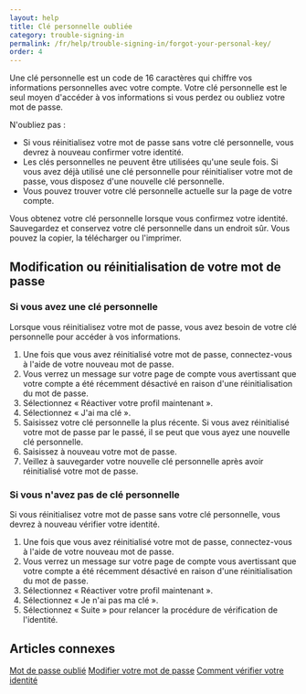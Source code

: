 ```yaml
---
layout: help
title: Clé personnelle oubliée
category: trouble-signing-in
permalink: /fr/help/trouble-signing-in/forgot-your-personal-key/
order: 4
---
```

Une clé personnelle est un code de 16 caractères qui chiffre vos informations personnelles avec votre compte. Votre clé personnelle est le seul moyen d'accéder à vos informations si vous perdez ou oubliez votre mot de passe.

N'oubliez pas :

- Si vous réinitialisez votre mot de passe sans votre clé personnelle, vous devrez à nouveau confirmer votre identité.
- Les clés personnelles ne peuvent être utilisées qu'une seule fois. Si vous avez déjà utilisé une clé personnelle pour réinitialiser votre mot de passe, vous disposez d'une nouvelle clé personnelle.
- Vous pouvez trouver votre clé personnelle actuelle sur la page de votre compte.

Vous obtenez votre clé personnelle lorsque vous confirmez votre identité. Sauvegardez et conservez votre clé personnelle dans un endroit sûr. Vous pouvez la copier, la télécharger ou l'imprimer.


## Modification ou réinitialisation de votre mot de passe

### Si vous avez une clé personnelle

Lorsque vous réinitialisez votre mot de passe, vous avez besoin de votre clé personnelle pour accéder à vos informations.

1. Une fois que vous avez réinitialisé votre mot de passe, connectez-vous à l'aide de votre nouveau mot de passe.
2. Vous verrez un message sur votre page de compte vous avertissant que votre compte a été récemment désactivé en raison d'une réinitialisation du mot de passe.
3. Sélectionnez « Réactiver votre profil maintenant ».
4. Sélectionnez « J'ai ma clé ».
5. Saisissez votre clé personnelle la plus récente. Si vous avez réinitialisé votre mot de passe par le passé, il se peut que vous ayez une nouvelle clé personnelle.
6. Saisissez à nouveau votre mot de passe.
7. Veillez à sauvegarder votre nouvelle clé personnelle après avoir réinitialisé votre mot de passe.

### Si vous n'avez pas de clé personnelle

Si vous réinitialisez votre mot de passe sans votre clé personnelle, vous devrez à nouveau vérifier votre identité.

1. Une fois que vous avez réinitialisé votre mot de passe, connectez-vous à l'aide de votre nouveau mot de passe.
2. Vous verrez un message sur votre page de compte vous avertissant que votre compte a été récemment désactivé en raison d'une réinitialisation du mot de passe.
3. Sélectionnez « Réactiver votre profil maintenant ».
4. Sélectionnez « Je n'ai pas ma clé ».
5. Sélectionnez « Suite » pour relancer la procédure de vérification de l'identité.

## Articles connexes

[Mot de passe oublié](/fr/help/trouble-signing-in/forgot-your-password/)
[Modifier votre mot de passe](/fr/help/manage-your-account/change-your-password/)
[Comment vérifier votre identité](/fr/help/verify-your-identity/how-to-verify-your-identity/)
